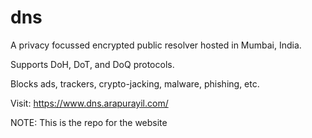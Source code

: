 # dns

A privacy focussed encrypted public resolver hosted in Mumbai, India.

Supports DoH, DoT, and DoQ protocols.

Blocks ads, trackers, crypto-jacking, malware, phishing, etc.

Visit: https://www.dns.arapurayil.com/

NOTE: This is the repo for the website
